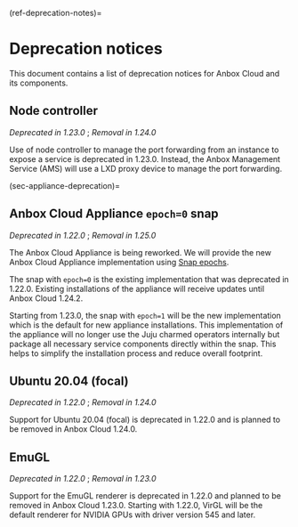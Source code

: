(ref-deprecation-notes)=
# Deprecation notices

This document contains a list of deprecation notices for Anbox Cloud and its components.

## Node controller
*Deprecated in 1.23.0* ; *Removal in 1.24.0*

Use of node controller to manage the port forwarding from an instance to expose a service is deprecated in 1.23.0. Instead, the Anbox Management Service (AMS) will use a LXD proxy device to manage the port forwarding.

(sec-appliance-deprecation)=
## Anbox Cloud Appliance `epoch=0` snap
*Deprecated in 1.22.0* ; *Removal in 1.25.0*

The Anbox Cloud Appliance is being reworked. We will provide the new Anbox Cloud Appliance implementation using [Snap epochs](https://snapcraft.io/docs/snap-epochs). 

The snap with `epoch=0` is the existing implementation that was deprecated in 1.22.0. Existing installations of the appliance will receive updates until Anbox Cloud 1.24.2.

Starting from 1.23.0, the snap with `epoch=1` will be the new implementation which is the default for new appliance installations. This implementation of the appliance will no longer use the Juju charmed operators internally but package all necessary service components directly within the snap. This helps to simplify the installation process and reduce overall footprint.

## Ubuntu 20.04 (focal)
*Deprecated in 1.22.0* ; *Removal in 1.24.0*

Support for Ubuntu 20.04 (focal) is deprecated in 1.22.0 and is planned to be removed in Anbox Cloud 1.24.0.

## EmuGL
*Deprecated in 1.22.0* ; *Removal in 1.23.0*

Support for the EmuGL renderer is deprecated in 1.22.0 and planned to be removed in Anbox Cloud 1.23.0. Starting with 1.22.0, VirGL will be the default renderer for NVIDIA GPUs with driver version 545 and later.
